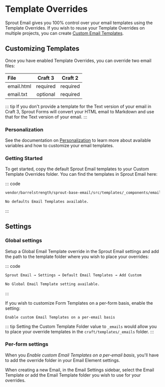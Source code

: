 # Template Overrides

Sprout Email gives you 100% control over your email templates using the Template Overrides. If you wish to reuse your Template Overrides on multiple projects, you can create [Custom Email Templates](./custom-email-templates.md).

## Customizing Templates

Once you have enabled Template Overrides, you can override two email files:

| File        | Craft 3  | Craft 2  |
|:----------- |:--------:|:--------:|
| email.html  | required | required |
| email.txt   | optional | required |

::: tip
If you don't provide a template for the Text version of your email in Craft 3, Sprout Forms will convert your HTML email to Markdown and use that for the Text version of your email. 
:::

### Personalization

See the documentation on [Personalization](./personalization.md) to learn more about available variables and how to customize your email templates.


### Getting Started

To get started, copy the default Sprout Email templates to your Custom Template Overrides folder. You can find the templates in Sprout Email here:
 
::: code

``` html Craft 3
vendor/barrelstrength/sprout-base-email/src/templates/_components/emailtemplates/basic
```

``` html Craft 2
No defaults Email Templates available.
```

:::

## Settings

### Global settings

Setup a Global Email Template override in the Sprout Email settings and add the path to the template folder where you wish to place your overrides:

::: code

``` html Craft 3
Sprout Email → Settings → Default Email Templates → Add Custom
```

``` html Craft 2
No Global Email Template setting available.
```

:::

If you wish to customize Form Templates on a per-form basis, enable the setting:

``` 
Enable custom Email Templates on a per-email basis
```

::: tip
Setting the Custom Template Folder value to `_emails` would allow you to place your override templates in the `craft/templates/_emails` folder.
:::

### Per-form settings

When you _Enable custom Email Templates on a per-email basis_, you'll have to add the override folder in your Email Element settings.  

When creating a new Email, in the Email Settings sidebar, select the Email Template or add the Email Template folder you wish to use for your overrides.
